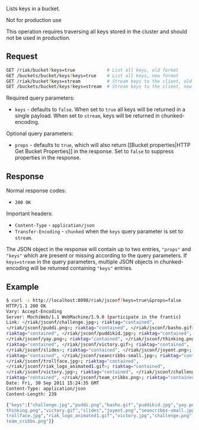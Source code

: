 Lists keys in a bucket.

<div class="note"><div class="title">Not for production use</div>
<p>This operation requires traversing all keys stored in the cluster and should
not be used in production.</p>
</div>

## Request

```bash
GET /riak/bucket?keys=true            # List all keys, old format
GET /buckets/bucket/keys?keys=true    # List all keys, new format
GET /riak/bucket?keys=stream          # Stream keys to the client, old format
GET /buckets/bucket/keys?keys=stream  # Stream keys to the client, new format
```

Required query parameters:

* `keys` - defaults to `false`. When set to `true` all keys will be returned in
a single payload.  When set to `stream`, keys will be returned in
chunked-encoding.

Optional query parameters:

* `props` - defaults to `true`, which will also return [[Bucket properties|HTTP
Get Bucket Properties]] in the response. Set to `false` to suppress properties
in the response.

## Response

Normal response codes:

* `200 OK`

Important headers:

* `Content-Type` - `application/json`
* `Transfer-Encoding` - `chunked` when the `keys` query parameter is set to
`stream`.

The JSON object in the response will contain up to two entries, `"props"` and
`"keys"` which are present or missing according to the query parameters.  If
`keys=stream` in the query parameters, multiple JSON objects in chunked-encoding
will be returned containing `"keys"` entries.

## Example

```bash
$ curl -i http://localhost:8098/riak/jsconf?keys=true\&props=false
HTTP/1.1 200 OK
Vary: Accept-Encoding
Server: MochiWeb/1.1 WebMachine/1.9.0 (participate in the frantic)
Link: </riak/jsconf/challenge.jpg>; riaktag="contained",
</riak/jsconf/puddi.png>; riaktag="contained", </riak/jsconf/basho.gif>;
riaktag="contained", </riak/jsconf/puddikid.jpg>; riaktag="contained",
</riak/jsconf/yay.png>; riaktag="contained", </riak/jsconf/thinking.png>;
riaktag="contained", </riak/jsconf/victory.gif>; riaktag="contained",
</riak/jsconf/slides>; riaktag="contained", </riak/jsconf/joyent.png>;
riaktag="contained", </riak/jsconf/seancribbs-small.jpg>; riaktag="contained",
</riak/jsconf/trollface.jpg>; riaktag="contained",
</riak/jsconf/riak_logo_animated1.gif>; riaktag="contained",
</riak/jsconf/victory.jpg>; riaktag="contained", </riak/jsconf/challenge.png>;
riaktag="contained", </riak/jsconf/team_cribbs.png>; riaktag="contained"
Date: Fri, 30 Sep 2011 15:24:35 GMT
Content-Type: application/json
Content-Length: 239

{"keys":["challenge.jpg","puddi.png","basho.gif","puddikid.jpg","yay.png","
thinking.png","victory.gif","slides","joyent.png","seancribbs-small.jpg","
trollface.jpg","riak_logo_animated1.gif","victory.jpg","challenge.png","
team_cribbs.png"]}
```
